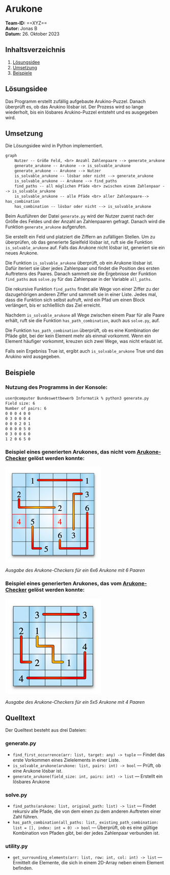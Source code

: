 # Arukone

**Team-ID:** ==XYZ== <br>
**Autor:** Jonas B <br>
**Datum:** 26. Oktober 2023

## Inhaltsverzeichnis

1. [Lösungsidee](#lösungsidee)
2. [Umsetzung](#umsetzung)
3. [Beispiele](#beispiele)

## Lösungsidee

Das Programm erstellt zufällig aufgebaute Arukino-Puzzel. Danach überprüft es, ob das Arukino lösbar ist. Der Prozess wird so lange wiederholt, bis ein lösbares Arukino-Puzzel entsteht und es ausgegeben wird.

## Umsetzung

Die Lösungsidee wird in Python implementiert.

```mermaid
graph
    Nutzer -- Größe Feld, <br> Anzahl Zahlenpaare --> generate_arukone
    generate_arukone -- Arukone --> is_solvable_arukone
    generate_arukone -- Arukone --> Nutzer
    is_solvable_arukone -- lösbar oder nicht --> generate_arukone
    is_solvable_arukone -- Arukone --> find_paths
    find_paths -- all möglichen Pfäde <br> zwischen einem Zahlenpaar --> is_solvable_arukone
    is_solvable_arukone -- alle Pfäde <br> aller Zahlenpaare--> has_combination
    has_combination -- lösbar oder nicht --> is_solvable_arukone
```

Beim Ausführen der Datei `generate.py` wird der Nutzer zuerst nach der Größe des Feldes und der Anzahl an Zahlenpaaren gefragt. Danach wird die Funktion `generate_arukone` aufgerufen.

Sie erstellt ein Feld und platziert die Ziffern an zufälligen Stellen. Um zu überprüfen, ob das generierte Spielfeld lösbar ist, ruft sie die Funktion `is_solvable_arukone` auf. Falls das Arukone nicht lösbar ist, generiert sie ein neues Arukone.

Die Funktion `is_solvable_arukone` überprüft,  ob ein Arukone lösbar ist. Dafür iteriert sie über jedes Zahlenpaar und findet die Position des ersten Auftretens des Paares. Danach sammelt sie die Ergebnisse der Funktion `find_paths` aus `solve.py` für das Zahlenpaar in der Variable `all_paths`.

Die rekursive Funktion `find_paths` findet alle Wege von einer Ziffer zu der dazugehörigen anderen Ziffer und sammelt sie in einer Liste. Jedes mal, dass die Funktion sich selbst aufruft, wird ein Pfad um einen Block verlängert, bis er schließlich das Ziel erreicht.

Nachdem `is_solvable_arukone` all Wege zwischen einem Paar für alle Paare erhält, ruft sie die Funktion `has_path_combination`, auch aus `solve.py`, auf.

Die Funktion `has_path_combination` überprüft, ob es eine Kombination der Pfäde gibt, bei der kein Element mehr als einmal vorkommt. Wenn ein Element häufiger vorkommt, kreuzen sich zwei Wege, was nicht erlaubt ist.

Falls sein Ergebniss True ist, ergibt auch `is_solvable_arukone` True und das Arukino wird ausgegeben.

## Beispiele

### Nutzung des Programms in der Konsole:

```
user@computer Bundeswettbewerb Informatik % python3 generate.py
Field size: 6
Number of pairs: 6
0 0 0 4 0 0
0 3 0 0 0 4
0 0 0 2 0 1
0 0 0 0 5 0
0 3 0 0 6 0
1 2 0 6 5 0
```

### Beispiel eines generierten Arukones, das nicht vom [Arukone-Checker](https://www.arukone.bwinf.de/arukone) gelöst werden konnte:

<img src="examples/unsolved_6x6_arukone.png" width=300px alt="Unsolved 6x6 Arukone" />

*Ausgabe des Arukone-Checkers für ein 6x6 Arukone mit 6 Paaren*

### Beispiel eines generierten Arukones, das vom [Arukone-Checker](https://www.arukone.bwinf.de/arukone) gelöst werden konnte:

<img src="examples/solved_5x5_arukone.png" width=300px alt="Solved 5x5 Arukone" />

*Ausgabe des Arukone-Checkers für ein 5x5 Arukone mit 4 Paaren*

## Quelltext

Der Quelltext besteht aus drei Dateien:

### generate.py

- `find_first_occurrence(arr: list, target: any) -> tuple` — Findet das erste Vorkommen eines Zielelements in einer Liste.
- `is_solvable_arukone(arukone: list, pairs: int) -> bool` — Prüft, ob eine Arukone lösbar ist.
- `generate_arukone(field_size: int, pairs: int) -> list` — Erstellt ein lösbares Arukone

### solve.py

- `find_paths(arukone: list, original_path: list) -> list` — Findet rekursiv alle Pfade, die von dem einen zu dem anderen Auftreten einer Zahl führen.
- `has_path_combination(all_paths: list, existing_path_combination: list = [], index: int = 0) -> bool` — Überprüft, ob es eine gültige Kombination von Pfaden gibt, bei der jedes Zahlenpaar verbunden ist.

### utility.py

- `get_surrounding_elements(arr: list, row: int, col: int) -> list` — Ermittelt die Elemente, die sich in einem 2D-Array neben einem Element befinden.
